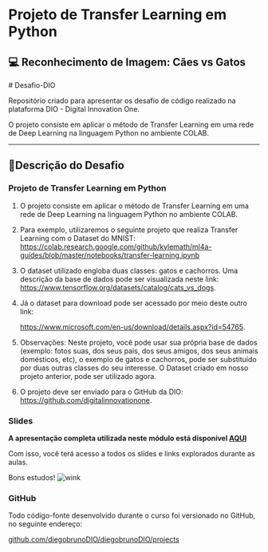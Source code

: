 # Projeto de Transfer Learning em Python


## 💻 Reconhecimento de Imagem: Cães vs Gatos

<p># Desafio-DIO </p>
<p>Repositório criado para apresentar os desafio de código realizado na plataforma DIO - Digital Innovation One. </p>
<p>O projeto consiste em aplicar o método de Transfer Learning em uma rede de Deep Learning na linguagem Python no ambiente COLAB.  </p>
<hr/>


## 📃**Descrição do Desafio**

### **Projeto de Transfer Learning em Python**

1. O projeto consiste em aplicar o método de Transfer Learning em uma rede de Deep Learning na linguagem Python no ambiente COLAB.  

2. Para exemplo, utilizaremos o seguinte projeto que realiza Transfer Learning com o Dataset do MNIST: 
   <https://colab.research.google.com/github/kylemath/ml4a-guides/blob/master/notebooks/transfer-learning.ipynb> 

3. O dataset utilizado engloba duas classes: gatos e cachorros. Uma descrição da base de dados pode ser visualizada neste link: <https://www.tensorflow.org/datasets/catalog/cats_vs_dogs>. 

4. Já o dataset para download pode ser acessado por meio deste outro link:

   <https://www.microsoft.com/en-us/download/details.aspx?id=54765>. 


1. Observações: Neste projeto, você pode usar sua própria base de dados (exemplo: fotos suas, dos seus pais, dos seus amigos, dos seus animais domésticos, etc), o exemplo de gatos e cachorros, pode ser substituído por duas outras classes do seu interesse. O Dataset criado em nosso projeto anterior, pode ser utilizado agora.  
2. O projeto deve ser enviado para o GitHub da DIO: <https://github.com/digitalinnovationone>.



### **Slides**

**A apresentação completa utilizada neste módulo está disponível [AQUI](https://academiapme-my.sharepoint.com/:p:/g/personal/renato_dio_me/Ecwq_t5tuJ5FuyDEMd4qKBwBTFvya9JGszfBlZGnqCoGRQ?e=UTmHbE)**

Com isso, você terá acesso a todos os slides e links explorados durante as aulas.

Bons estudos! ![wink](https://app.digitalinnovation.one/static/ckeditor/ckeditor/plugins/smiley/images/wink_smile.png)



### **GitHub**

Todo código-fonte desenvolvido durante o curso foi versionado no GitHub, no seguinte endereço:

[github.com/diegobrunoDIO/diegobrunoDIO/projects](http://github.com/diegobrunoDIO/diegobrunoDIO/projects)
